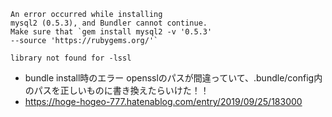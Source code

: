 ```
An error occurred while installing
mysql2 (0.5.3), and Bundler cannot continue.
Make sure that `gem install mysql2 -v '0.5.3'
--source 'https://rubygems.org/'`

library not found for -lssl
```

- bundle install時のエラー
  opensslのパスが間違っていて、.bundle/config内のパスを正しいものに書き換えたらいけた！！
- https://hoge-hogeo-777.hatenablog.com/entry/2019/09/25/183000